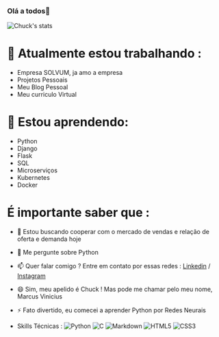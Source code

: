 ### Olá a todos👋


![Chuck's stats](https://github-readme-stats.vercel.app/api?username=chukpy&show_icons=true&theme=radical)



# 🔭 Atualmente estou trabalhando :
 - Empresa SOLVUM, ja amo a empresa
 - Projetos Pessoais
 - Meu Blog Pessoal
 - Meu curriculo Virtual

# 🌱 Estou aprendendo:
- Python
- Django
- Flask
- SQL
- Microserviços
- Kubernetes
- Docker

# É importante saber que :

- 🤔 Estou buscando cooperar com o mercado de vendas e relação de oferta e demanda hoje

- 💬 Me pergunte sobre Python

- 📫 Quer falar comigo ? Entre em contato por essas redes :
  [Linkedin](https://www.linkedin.com/in/marcusviniciusfonsecap/) / 
  [Instagram](https://www.instagram.com/marcusvpissinatti/)
  

- 😄 Sim, meu apelido é Chuck ! Mas pode me chamar pelo meu nome, Marcus Vinicius 

- ⚡ Fato divertido, eu comecei a aprender Python por Redes Neurais

- Skills Técnicas : 
  ![Python](https://img.shields.io/badge/python-3670A0?style=for-the-badge&logo=python&logoColor=ffdd54)
  ![C](https://img.shields.io/badge/c-%2300599C.svg?style=for-the-badge&logo=c&logoColor=white)
  ![Markdown](https://img.shields.io/badge/markdown-%23000000.svg?style=for-the-badge&logo=markdown&logoColor=white)
  ![HTML5](https://img.shields.io/badge/html5-%23E34F26.svg?style=for-the-badge&logo=html5&logoColor=white)
  ![CSS3](https://img.shields.io/badge/css3-%231572B6.svg?style=for-the-badge&logo=css3&logoColor=white)
